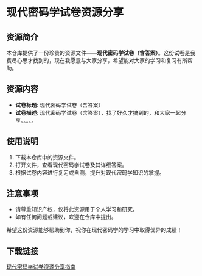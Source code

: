 # 现代密码学试卷资源分享

## 资源简介

本仓库提供了一份珍贵的资源文件——**现代密码学试卷（含答案）**。这份试卷是我费尽心思才找到的，现在我愿意与大家分享，希望能对大家的学习和复习有所帮助。

## 资源内容

- **试卷标题**: 现代密码学试卷（含答案）
- **试卷描述**: 现代密码学试卷（含答案），找了好久才搞到的，和大家一起分享。。。。。

## 使用说明

1. 下载本仓库中的资源文件。
2. 打开文件，查看现代密码学试卷及其详细答案。
3. 根据试卷内容进行复习或自测，提升对现代密码学知识的掌握。

## 注意事项

- 请尊重知识产权，仅将此资源用于个人学习和研究。
- 如有任何问题或建议，欢迎在仓库中提出。

希望这份资源能够帮助到你，祝你在现代密码学的学习中取得优异的成绩！

## 下载链接

[现代密码学试卷资源分享指南](https://pan.quark.cn/s/2e49ce0e840f)